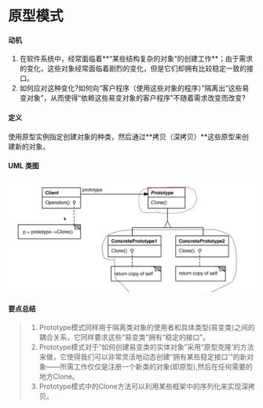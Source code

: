 # 原型模式

#### 动机

1. 在软件系统中，经常面临着**“某些结构复杂的对象“的创建工作**；由于需求的变化，这些对象经常面临着剧烈的变化，但是它们却拥有比较稳定一致的接口。
2. 如何应对这种变化?如何向“客户程序（使用这些对象的程序）”隔离出“这些易变对象”，从而使得“依赖这些易变对象的客户程序”不随着需求改变而改变?

#### 定义

使用原型实例指定创建对象的种类，然后通过**拷贝（深拷贝）**这些原型来创建新的对象。

#### UML 类图

![](figure/prototype.png)

#### 要点总结

> 1. Prototype模式同样用于隔离类对象的使用者和具体类型(易变类)之间的耦合关系，它同样要求这些“易变类”拥有“稳定的接口”。
> 2. Prototype模式对于“如何创建易变类的实体对象”采用“原型克隆’的方法来做，它使得我们可以非常灵活地动态创建“拥有某些稳定接口'”的新对象——所需工作仅仅是注册一个新类的对象(即原型),然后在任何需要的地方Clone。
> 3. Prototype模式中的Clone方法可以利用某些框架中的序列化来实现深拷贝。

